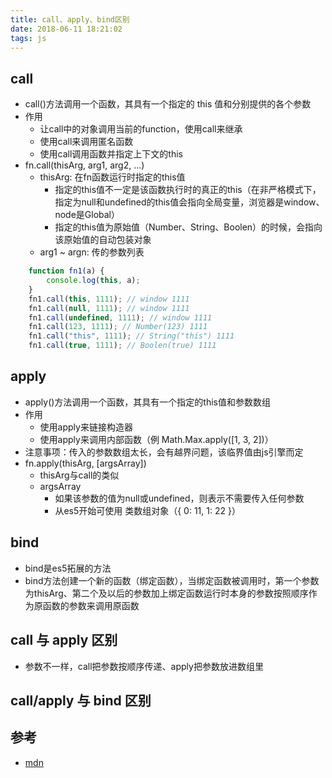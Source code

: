 ```yaml
---
title: call、apply、bind区别
date: 2018-06-11 18:21:02
tags: js
---
```


## call
- call()方法调用一个函数，其具有一个指定的 this 值和分别提供的各个参数
- 作用
    - 让call中的对象调用当前的function，使用call来继承
    - 使用call来调用匿名函数
    - 使用call调用函数并指定上下文的this
- fn.call(thisArg, arg1, arg2, ...)
    - thisArg: 在fn函数运行时指定的this值
        - 指定的this值不一定是该函数执行时的真正的this（在非严格模式下，指定为null和undefined的this值会指向全局变量，浏览器是window、node是Global）
        - 指定的this值为原始值（Number、String、Boolen）的时候，会指向该原始值的自动包装对象
    - arg1 ~ argn: 传的参数列表
``` JavaScript
    function fn1(a) {
        console.log(this, a);
    }
    fn1.call(this, 1111); // window 1111
    fn1.call(null, 1111); // window 1111
    fn1.call(undefined, 1111); // window 1111
    fn1.call(123, 1111); // Number(123) 1111
    fn1.call("this", 1111); // String("this") 1111
    fn1.call(true, 1111); // Boolen(true) 1111
```

## apply
- apply()方法调用一个函数，其具有一个指定的this值和参数数组
- 作用
    - 使用apply来链接构造器
    - 使用apply来调用内部函数（例 Math.Max.apply([1, 3, 2])）
- 注意事项：传入的参数数组太长，会有越界问题，该临界值由js引擎而定
- fn.apply(thisArg, [argsArray])
    - thisArg与call的类似
    - argsArray
        - 如果该参数的值为null或undefined，则表示不需要传入任何参数
        - 从es5开始可使用 类数组对象（{ 0: 11, 1: 22 }）

## bind
- bind是es5拓展的方法
- bind方法创建一个新的函数（绑定函数），当绑定函数被调用时，第一个参数为thisArg、第二个及以后的参数加上绑定函数运行时本身的参数按照顺序作为原函数的参数来调用原函数

## call 与 apply 区别
- 参数不一样，call把参数按顺序传递、apply把参数放进数组里

## call/apply 与 bind 区别

## 参考
- [mdn](https://developer.mozilla.org/zh-CN/docs/Web/JavaScript/Reference/Global_Objects/Function/apply)